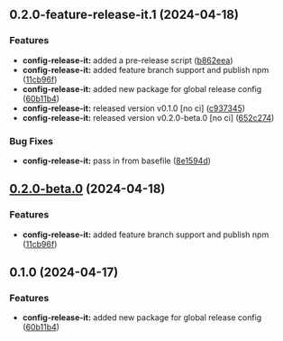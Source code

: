 

## 0.2.0-feature-release-it.1 (2024-04-18)


### Features

* **config-release-it:** added a pre-release script ([b862eea](https://github.com/haukurmar/nextjs-sandbox/commit/b862eea6fea3b9bb5cba541ce0598dd34b458493))
* **config-release-it:** added feature branch support and publish npm ([11cb96f](https://github.com/haukurmar/nextjs-sandbox/commit/11cb96f4bead61adb4d92649139f554b4d28878b))
* **config-release-it:** added new package for global release config ([60b11b4](https://github.com/haukurmar/nextjs-sandbox/commit/60b11b4c76ec881a6c9102b2f170c9a52b92ab7a))
* **config-release-it:** released version v0.1.0 [no ci] ([c937345](https://github.com/haukurmar/nextjs-sandbox/commit/c937345446b8e383b84ffbec4f45b9e2f935a868))
* **config-release-it:** released version v0.2.0-beta.0 [no ci] ([652c274](https://github.com/haukurmar/nextjs-sandbox/commit/652c27488c403d4c61f8c82523ee8e7493d22731))


### Bug Fixes

* **config-release-it:** pass in from basefile ([8e1594d](https://github.com/haukurmar/nextjs-sandbox/commit/8e1594d886d919456be189849dcd93bfa7f392da))

## [0.2.0-beta.0](https://github.com/haukurmar/nextjs-sandbox/compare/@app/config-release-it-v0.1.0...@app/config-release-it-v0.2.0-beta.0) (2024-04-18)


### Features

* **config-release-it:** added feature branch support and publish npm ([11cb96f](https://github.com/haukurmar/nextjs-sandbox/commit/11cb96f4bead61adb4d92649139f554b4d28878b))

## 0.1.0 (2024-04-17)


### Features

* **config-release-it:** added new package for global release config ([60b11b4](https://github.com/haukurmar/nextjs-sandbox/commit/60b11b4c76ec881a6c9102b2f170c9a52b92ab7a))
